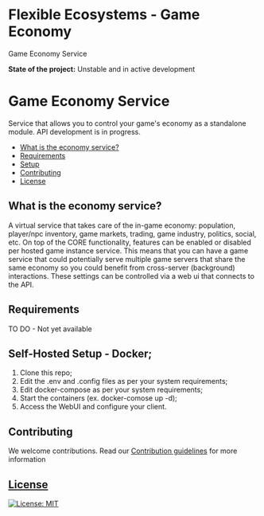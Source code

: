 # Flexible Ecosystems - Game Economy
Game Economy Service

**State of the project:** Unstable and in active development

# Game Economy Service

Service that allows you to control your game's economy as a standalone module.
API development is in progress.

- [What is the economy service?](#what-is-the-economy-service)
- [Requirements](#requirements)
- [Setup](#setup)
- [Contributing](#contributing)
- [License](#license)

## What is the economy service?

A virtual service that takes care of the in-game economy: population, player/npc inventory, game markets, trading, game industry, politics, social, etc.
On top of the CORE functionality, features can be enabled or disabled per hosted game instance service. This means that you can have a game service that could potentially serve multiple game servers that share the same economy so you could benefit from cross-server (background) interactions. These settings can be controlled via a web ui that connects to the API.

## Requirements
TO DO - Not yet available

## Self-Hosted Setup - Docker;
1. Clone this repo;
2. Edit the .env and .config files as per your system requirements;
3. Edit docker-compose as per your system requirements;
4. Start the containers (ex. docker-comose up -d);
5. Access the WebUI and configure your client.

## Contributing

We welcome contributions. Read our [Contribution guidelines](CONTRIBUTING.md) for more information


## [License](LICENSE.md)
[![License: MIT](https://img.shields.io/badge/License-MIT-yellow.svg)](https://opensource.org/licenses/MIT)
